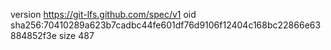 version https://git-lfs.github.com/spec/v1
oid sha256:70410289a623b7cadbc44fe601df76d9106f12404c168bc22866e63884852f3e
size 487
